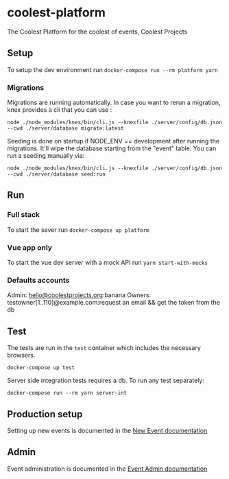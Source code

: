 # coolest-platform

The Coolest Platform for the coolest of events, Coolest Projects

## Setup

To setup the dev environment run `docker-compose run --rm platform yarn`

### Migrations

Migrations are running automatically. In case you want to rerun a migration, knex provides a cli that you can use :

`node ./node_modules/knex/bin/cli.js --knexfile ./server/config/db.json --cwd ./server/database migrate:latest`

Seeding is done on startup if NODE_ENV == development after running the migrations. It'll wipe the database starting from the "event" table.
You can run a seeding manually via:

`node ./node_modules/knex/bin/cli.js --knexfile ./server/config/db.json --cwd ./server/database seed:run`

## Run

### Full stack

To start the sever run `docker-compose up platform`

### Vue app only

To start the vue dev server with a mock API run `yarn start-with-mocks`

### Defaults accounts

Admin: hello@coolestprojects.org:banana
Owners: testowner[1..110]@example.com:request an email && get the token from the db

## Test

The tests are run in the `test` container
which includes the necessary browsers.

```
docker-compose up test
```

Server side integration tests requires a db. To run any test separately:

```
docker-compose run --rm yarn server-int
```

## Production setup

Setting up new events is documented in the [New Event documentation](new_event.md)

## Admin

Event administration is documented in the [Event Admin documentation](event_admin.md)
